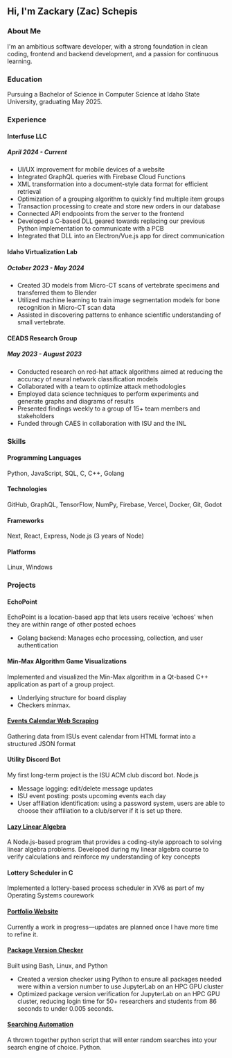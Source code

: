 ## Hi, I'm Zackary (Zac) Schepis

### About Me
I'm an ambitious software developer, with a strong foundation in clean coding, frontend and backend development, and a passion for continuous learning. 

### Education
Pursuing a Bachelor of Science in Computer Science at Idaho State University, graduating May 2025. 

### Experience
#### Interfuse LLC
##### April 2024 - Current
- UI/UX improvement for mobile devices of a website
- Integrated GraphQL queries with Firebase Cloud Functions
- XML transformation into a document-style data format for efficient retrieval
- Optimization of a grouping algorithm to quickly find multiple item groups
- Transaction processing to create and store new orders in our database
- Connected API endpooints from the server to the frontend
- Developed a C-based DLL geared towards replacing our previous Python implementation to communicate with a PCB
- Integrated that DLL into an Electron/Vue.js app for direct communication

#### Idaho Virtualization Lab
##### October 2023 - May 2024
- Created 3D models from Micro-CT scans of vertebrate specimens and transferred them to Blender
- Utilized machine learning to train image segmentation models for bone recognition in Micro-CT scan data
- Assisted in discovering patterns to enhance scientific understanding of small vertebrate. 

#### CEADS Research Group
##### May 2023 - August 2023
- Conducted research on red-hat attack algorithms aimed at reducing the accuracy of neural network classification models
- Collaborated with a team to optimize attack methodologies
- Employed data science techniques to perform experiments and generate graphs and diagrams of results
- Presented findings weekly to a group of 15+ team members and stakeholders
- Funded through CAES in collaboration with ISU and the INL

### Skills
#### Programming Languages
Python, JavaScript, SQL, C, C++, Golang

#### Technologies
GitHub, GraphQL, TensorFlow, NumPy, Firebase, Vercel, Docker, Git, Godot

#### Frameworks
Next, React, Express, Node.js (3 years of Node)

#### Platforms
Linux, Windows

### Projects
#### EchoPoint
EchoPoint is a location-based app that lets users receive 'echoes' when they are within range of other posted echoes
- Golang backend: Manages echo processing, collection, and user authentication

#### Min-Max Algorithm Game Visualizations
Implemented and visualized the Min-Max algorithm in a Qt-based C++ application as part of a group project.
- Underlying structure for board display
- Checkers minmax.

#### [Events Calendar Web Scraping](https://github.com/ZacSchepis/public-apis)
Gathering data from ISUs event calendar from HTML format into a structured JSON format

#### Utility Discord Bot
My first long-term project is the ISU ACM club discord bot. Node.js
- Message logging: edit/delete message updates
- ISU event posting: posts upcoming events each day
- User affiliation identification: using a password system, users are able to choose their affiliation to a club/server if it is set up there.

#### [Lazy Linear Algebra](https://github.com/ZacSchepis/Random-Projects/tree/main/LazyLinearAlgebra)
A Node.js-based program that provides a coding-style approach to solving linear algebra problems. Developed during my linear algebra course to verify calculations and reinforce my understanding of key concepts

#### Lottery Scheduler in C
Implemented a lottery-based process scheduler in XV6 as part of my Operating Systems courework

#### [Portfolio Website](https://www.zackaryschepis.com.co/)
Currently a work in progress—updates are planned once I have more time to refine it.

#### [Package Version Checker](https://github.com/ZacSchepis/Grants-Retribution)
Built using Bash, Linux, and Python
- Created a version checker using Python to ensure all packages needed were within a version number to use JupyterLab on an HPC GPU cluster
- Optimized package version verification for JupyterLab on an HPC GPU cluster, reducing login time for 50+ researchers and students from 86 seconds to under 0.005 seconds.

#### [Searching Automation](https://github.com/ZacSchepis/Random-Projects/tree/main/Daily%20Searches)
A thrown together python script that will enter random searches into your search engine of choice. Python.

